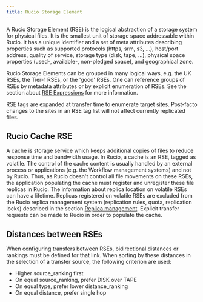 ```yaml
---
title: Rucio Storage Element
---
```


A Rucio Storage Element (RSE) is the logical abstraction of a storage
system for physical files. It is the smallest unit of storage space
addressable within Rucio. It has a unique identifier and a set of meta
attributes describing properties such as supported protocols (https,
srm, s3, \...), host/port address, quality of service, storage type
(disk, tape, \...), physical space properties (used-, available-,
non-pledged space), and geographical zone.

Rucio Storage Elements can be grouped in many logical ways, e.g. the UK
RSEs, the Tier-1 RSEs, or the \'good\' RSEs. One can reference groups of
RSEs by metadata attributes or by explicit enumeration of RSEs. See the
section about [RSE Expressions](rse_expressions.md) for more
information.

RSE tags are expanded at transfer time to enumerate target sites.
Post-facto changes to the sites in an RSE tag list will not affect
currently replicated files.

## Rucio Cache RSE

A cache is storage service which keeps additional copies of files to
reduce response time and bandwidth usage. In Rucio, a cache is an RSE,
tagged as volatile. The control of the cache content is usually handled
by an external process or applications (e.g. the Workflow management
systems) and not by Rucio. Thus, as Rucio doesn't control all file
movements on these RSEs, the application populating the cache must
register and unregister these file replicas in Rucio. The information
about replica location on volatile RSEs can have a lifetime. Replicas
registered on volatile RSEs are excluded from the Rucio replica
management system (replication rules, quota, replication locks)
described in the section [Replica
management](Replica_management.md). Explicit transfer
requests can be made to Rucio in order to populate the cache.

## Distances between RSEs

When configuring transfers between RSEs, bidirectional distances or rankings must
be defined for that link. When sorting by these distances in the
selection of a transfer source, the following criterion are used:

- Higher source_ranking first
- On equal source_ranking, prefer DISK over TAPE
- On equal type, prefer lower distance_ranking
- On equal distance, prefer single hop
